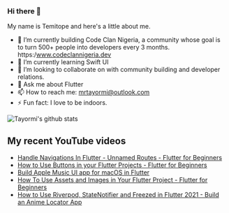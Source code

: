 ### Hi there 👋

My name is Temitope and here's a little about me.

- 🔭 I’m currently building Code Clan Nigeria, a community whose goal is to turn 500+ people into developers every 3 months. https:/www.codeclannigeria.dev
- 🌱 I’m currently learning Swift UI
- 👯 I’m looking to collaborate on with community building and developer relations.
- 💬 Ask me about Flutter
- 📫 How to reach me: mrtayormi@outlook.com
- ⚡ Fun fact: I love to be indoors.

![Tayormi's github stats](https://github-readme-stats.vercel.app/api?username=tayormi&show_icons=true&hide_border=true&theme=dark)

## My recent YouTube videos
<!-- BLOG-POST-LIST:START -->
- [Handle Navigations In Flutter - Unnamed Routes - Flutter for Beginners](https://www.youtube.com/watch?v=EbsDmdJwvww)
- [How to Use Buttons in your Flutter Projects - Flutter for Beginners](https://www.youtube.com/watch?v=oQi7ctwdi9I)
- [Build Apple Music UI app for macOS in Flutter](https://www.youtube.com/watch?v=Eu1r5y1rIL4)
- [How To Use Assets and Images in Your Flutter Project - Flutter for Beginners](https://www.youtube.com/watch?v=AlFs30fEowQ)
- [How to Use Riverpod, StateNotifier and Freezed in Flutter 2021 - Build an Anime Locator App](https://www.youtube.com/watch?v=a7je_Eui3Oo)
<!-- BLOG-POST-LIST:END -->
